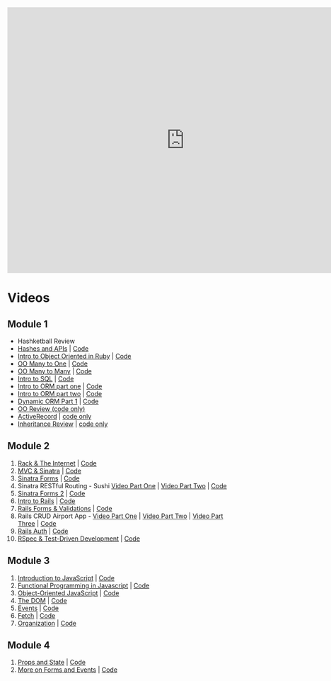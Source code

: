 <iframe src="https://calendar.google.com/calendar/embed?showTitle=0&amp;showPrint=0&amp;showTabs=0&amp;showCalendars=0&amp;mode=WEEK&amp;height=600&amp;wkst=1&amp;bgcolor=%23FFFFFF&amp;src=flatironschool.com_vfm25ms8p3hf1gi1fbr5kmss60%40group.calendar.google.com&amp;color=%23711616&amp;ctz=America%2FNew_York" style="border-width:0" width="800" height="600" frameborder="0" scrolling="no"></iframe>

# Videos

## Module 1

* Hashketball Review
* [Hashes and APIs](https://www.youtube.com/watch?v=Jqmo0ZpCSh4) | [Code](https://github.com/learn-co-students/web-022018/tree/master/01_hashes_and_apis)
* [Intro to Object Oriented in Ruby](https://youtu.be/Zk37IdHYz2E) | [Code](https://github.com/learn-co-students/web-022018/tree/master/02-ruby-oo)
* [OO Many to One](https://www.youtube.com/watch?v=69PMa8I_P7E) | [Code](https://github.com/learn-co-students/web-022018/tree/master/03-oo-many-to-one)
* [OO Many to Many](https://www.youtube.com/watch?v=HYeNKfH70us) | [Code](https://github.com/learn-co-students/web-022018/tree/master/04-oo-many-to-many)
* [Intro to SQL](https://youtu.be/24maeY3xe-c) | [Code](https://github.com/learn-co-students/web-022018/tree/master/05-intro-sql)
* [Intro to ORM part one](https://youtu.be/VxjhKGr_mHg) | [Code](https://github.com/learn-co-students/web-022018/tree/master/06-intro-to-orms)
* [Intro to ORM part two](https://youtu.be/AiQKbVh5h-A) | [Code](https://github.com/learn-co-students/web-022018/tree/master/06-intro-to-orms)
* [Dynamic ORM Part 1](https://youtu.be/96nzKjC1Wwk) | [Code](https://github.com/learn-co-students/web-022018/tree/master/07-dynamic-orms)
* [OO Review (code only)](https://github.com/learn-co-students/web-022018/tree/master/08-oo-review)
* [ActiveRecord](https://youtu.be/kO4fTpLq_b4) | [code only](https://github.com/learn-co-students/web-022018/tree/master/09-active-record)
* [Inheritance Review](https://youtu.be/QtZXkyJ_GA4 ) | [code only](https://github.com/learn-co-students/web-022018/tree/master/09a-inheritance)

## Module 2

1. [Rack & The Internet](https://youtu.be/TyTgGgMXJvs) | [Code](https://github.com/learn-co-students/web-022018/tree/master/10-rack)
2. [MVC & Sinatra](https://youtu.be/xhwZ-p-tyVU) | [Code](https://github.com/learn-co-students/web-022018/tree/master/11-sinatra-mvc/bestbuy)
3. [Sinatra Forms](https://youtu.be/Z0WkjcDG1kY) | [Code](https://github.com/learn-co-students/web-022018/tree/master/12-sinatra-forms/badreads)
4. Sinatra RESTful Routing - Sushi [Video Part One](https://youtu.be/LDxcsTJSbdo) | [Video Part Two](https://youtu.be/dADVwgMgv2c) | [Code](https://github.com/learn-co-students/web-022018/tree/master/13-sinatra-restful-routing-sushi)
5. [Sinatra Forms 2](https://youtu.be/uxH527jfw3c) | [Code](https://github.com/learn-co-students/web-022018/tree/master/14-sinatra-forms-again/badreads)
6. [Intro to Rails](https://youtu.be/1CD5iniV_00) | [Code](https://github.com/learn-co-students/web-022018/tree/master/15-intro-to-rails/)
7. [Rails Forms & Validations](https://youtu.be/h4aJ3OFnNDk) | [Code](https://github.com/learn-co-students/web-022018/tree/master/16-rails-forms/racetrack)
8. Rails CRUD Airport App - [Video Part One](https://youtu.be/vh-X7I8dk0w) | [Video Part Two](https://youtu.be/f2-hRlRauMI) | [Video Part Three](https://youtu.be/WDNOu1exF8E) |  [Code](https://github.com/learn-co-students/web-022018/tree/master/17-rails-crud-app-airport)
9. [Rails Auth](https://youtu.be/6amaCUiqmds) | [Code](https://github.com/learn-co-students/web-022018/tree/master/18-rails-auth/authapp)
10. [RSpec & Test-Driven Development](https://youtu.be/j71EprlCDqE) | [Code](https://github.com/learn-co-students/web-022018/tree/master/19-intro-tdd)

## Module 3

1. [Introduction to JavaScript](https://youtu.be/vGBnkrk453M) | [Code](https://github.com/learn-co-students/web-022018/tree/master/20-intro-javascript)
2. [Functional Programming in Javascript](https://youtu.be/1lugvdkrBbQ) | [Code](https://github.com/learn-co-students/web-022018/tree/master/21-javascript-functional-programming)
3. [Object-Oriented JavaScript](https://www.youtube.com/watch?v=CRl-InpR2nk) | [Code](https://github.com/learn-co-students/web-022018/tree/master/22-oo-js)
4. [The DOM](https://www.youtube.com/watch?v=t8fanYQmLqQ&feature=youtu.be) | [Code](https://github.com/learn-co-students/web-022018/tree/master/23-dom)
5. [Events](https://youtu.be/CyxZ_2-DYf8) | [Code](https://github.com/learn-co-students/web-022018/tree/master/24-dom-events)
6. [Fetch](https://www.youtube.com/watch?v=haE5LVXG4j0&feature=youtu.be) | [Code](https://github.com/learn-co-students/web-022018/tree/master/25-fetch)
7. [Organization](https://youtu.be/i-bVkiPNPP0) | [Code](https://github.com/learn-co-students/web-022018/tree/master/26-organization)

## Module 4

1. [Props and State](https://www.youtube.com/watch?v=D7NT2N3ZrjM) | [Code](https://github.com/sbal13/Props-and-State-web-022018)
2. [More on Forms and Events](https://www.youtube.com/watch?v=EIq-42ehuCI) | [Code](https://github.com/sbal13/Props-and-State-web-022018/tree/forms)
